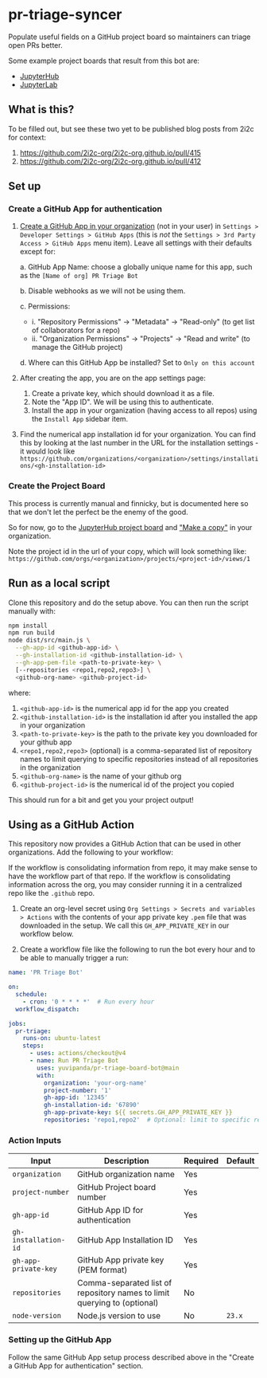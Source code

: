 # pr-triage-syncer

Populate useful fields on a GitHub project board so maintainers
can triage open PRs better.

Some example project boards that result from this bot are:
* [JupyterHub](https://github.com/orgs/jupyterhub/projects/4)
* [JupyterLab](https://github.com/orgs/jupyterlab/projects/11)


## What is this?

To be filled out, but see these two yet to be published blog posts
from 2i2c for context:

1. https://github.com/2i2c-org/2i2c-org.github.io/pull/415
2. https://github.com/2i2c-org/2i2c-org.github.io/pull/412

## Set up

### Create a GitHub App for authentication

1. [Create a GitHub App in your organization](https://docs.github.com/en/apps/creating-github-apps/registering-a-github-app/registering-a-github-app) (not in your user) in `Settings > Developer Settings > GitHub Apps` (this is _not_ the `Settings > 3rd Party Access > GitHub Apps` menu item). Leave all settings with their defaults except for:

   a. GitHub App Name: choose a globally unique name for this app, such as the `[Name of org] PR Triage Bot`

   b. Disable webhooks as we will not be using them.

   c. Permissions:
    - i. "Repository Permissions" -> "Metadata" -> "Read-only" (to get list of collaborators for a repo)
    - ii. "Organization Permissions" -> "Projects" -> "Read and write" (to manage the GitHub project)

   d. Where can this GitHub App be installed? Set to `Only on this account`

2. After creating the app, you are on the app settings page:
   1. Create a private key, which should download it as a file.
   2. Note the "App ID". We will be using this to authenticate.
   3. Install the app in your organization (having access to all repos) using the `Install App` sidebar item.

3. Find the numerical app installation id for your organization. You can find
   this by looking at the last number in the URL for the installation settings - it would look
   like `https://github.com/organizations/<organization>/settings/installations/<gh-installation-id>`

### Create the Project Board

This process is currently manual and finnicky, but is documented here so
that we don't let the perfect be the enemy of the good.

So for now, go to the [JupyterHub project board](https://github.com/orgs/jupyterhub/projects/4/views/9) and ["Make a copy"](https://docs.github.com/en/issues/planning-and-tracking-with-projects/creating-projects/copying-an-existing-project) in your organization.

Note the project id in the url of your copy, which will look something like: `https://github.com/orgs/<organization>/projects/<project-id>/views/1`

## Run as a local script

Clone this repository and do the setup above. You can then run the script manually with:

```bash
npm install
npm run build
node dist/src/main.js \
  --gh-app-id <github-app-id> \
  --gh-installation-id <github-installation-id> \
  --gh-app-pem-file <path-to-private-key> \
  [--repositories <repo1,repo2,repo3>] \
  <github-org-name> <github-project-id>
```

where:
1. `<github-app-id>` is the numerical app id for the app you created
2. `<github-installation-id>` is the installation id after you installed the app in your organization
3. `<path-to-private-key>` is the path to the private key you downloaded for your github app
4. `<repo1,repo2,repo3>` (optional) is a comma-separated list of repository names to limit querying to specific repositories instead of all repositories in the organization
5. `<github-org-name>` is the name of your github org
6. `<github-project-id>` is the numerical id of the project you copied

This should run for a bit and get you your project output!

## Using as a GitHub Action

This repository now provides a GitHub Action that can be used in other organizations. Add the following to your workflow:

If the workflow is consolidating information from repo, it may make sense to have the workflow part of that repo. If the workflow is consolidating information across the org, you may consider running it in a centralized repo like the `.github` repo.

1. Create an org-level secret using `Org Settings > Secrets and variables > Actions` with the contents of your app private key `.pem` file that was downloaded in the setup. We call this `GH_APP_PRIVATE_KEY` in our workflow below.

2. Create a workflow file like the following to run the bot every hour and to be able to manually trigger a run:


```yaml
name: 'PR Triage Bot'

on:
  schedule:
    - cron: '0 * * * *'  # Run every hour
  workflow_dispatch:

jobs:
  pr-triage:
    runs-on: ubuntu-latest
    steps:
      - uses: actions/checkout@v4
      - name: Run PR Triage Bot
        uses: yuvipanda/pr-triage-board-bot@main
        with:
          organization: 'your-org-name'
          project-number: '1'
          gh-app-id: '12345'
          gh-installation-id: '67890'
          gh-app-private-key: ${{ secrets.GH_APP_PRIVATE_KEY }}
          repositories: 'repo1,repo2'  # Optional: limit to specific repos. Delete this line to default to all repos in the org
```

### Action Inputs

| Input | Description | Required | Default |
|-------|-------------|----------|---------|
| `organization` | GitHub organization name | Yes | |
| `project-number` | GitHub Project board number | Yes | |
| `gh-app-id` | GitHub App ID for authentication | Yes | |
| `gh-installation-id` | GitHub App Installation ID | Yes | |
| `gh-app-private-key` | GitHub App private key (PEM format) | Yes | |
| `repositories` | Comma-separated list of repository names to limit querying to (optional) | No | |
| `node-version` | Node.js version to use | No | `23.x` |

### Setting up the GitHub App

Follow the same GitHub App setup process described above in the "Create a GitHub App for authentication" section.
